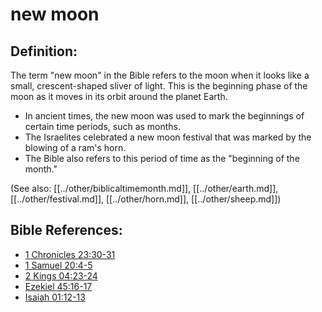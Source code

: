 # new moon #

## Definition: ##

The term "new moon" in the Bible refers to the moon when it looks like a small, crescent-shaped sliver of light. This is the beginning phase of the moon as it moves in its orbit around the planet Earth.

* In ancient times, the new moon was used to mark the beginnings of certain time periods, such as months.
* The Israelites celebrated a new moon festival that was marked by the blowing of a ram's horn.
* The Bible also refers to this period of time as the "beginning of the month."

(See also: [[../other/biblicaltimemonth.md]], [[../other/earth.md]], [[../other/festival.md]], [[../other/horn.md]], [[../other/sheep.md]])

## Bible References: ##

* [1 Chronicles 23:30-31](en/tn/1ch/help/23/30)
* [1 Samuel 20:4-5](en/tn/1sa/help/20/04)
* [2 Kings 04:23-24](en/tn/2ki/help/04/23)
* [Ezekiel 45:16-17](en/tn/ezk/help/45/16)
* [Isaiah 01:12-13](en/tn/isa/help/01/12)